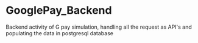 # GooglePay_Backend
Backend activity of G pay simulation, handling all the request as API's and populating the data in postgresql database 
